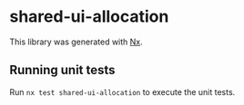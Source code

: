 # shared-ui-allocation

This library was generated with [Nx](https://nx.dev).

## Running unit tests

Run `nx test shared-ui-allocation` to execute the unit tests.
